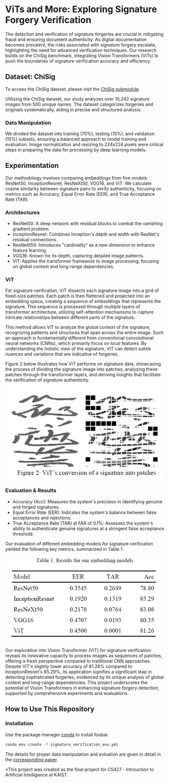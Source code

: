 # ViTs and More: Exploring Signature Forgery Verification

The detection and verification of signature forgeries are crucial in mitigating fraud and ensuring document authenticity. As digital documentation becomes prevalent, the risks associated with signature forgery escalate, highlighting the need for advanced verification techniques. Our research builds on the ChiSig benchmark, integrating Vision Transformers (ViTs) to push the boundaries of signature verification accuracy and efficiency.

## Dataset: ChiSig

To access the ChiSig dataset, please visit the [ChiSig submodule](https://github.com/dskezju/ChiSig.git).

Utilizing the ChiSig dataset, our study analyzes over 10,242 signature images from 500 unique names. The dataset categorizes forgeries and originals systematically, aiding in precise and structured analysis.

### Data Manipulation

We divided the dataset into training (70%), testing (15%), and validation (15%) subsets, ensuring a balanced approach to model training and evaluation. Image normalization and resizing to 224x224 pixels were critical steps in preparing the data for processing by deep learning models.

## Experimentation

Our methodology involves comparing embeddings from five models: ResNet50, InceptionResnet, ResNeXt50, VGG16, and ViT. We calculate cosine similarity between signature pairs to verify authenticity, focusing on metrics such as Accuracy, Equal Error Rate (EER), and True Acceptance Rate (TAR).

### Architectures

- ResNet50: A deep network with residual blocks to combat the vanishing gradient problem.
- InceptionResnet: Combines Inception's depth and width with ResNet's residual connections.
- ResNeXt50: Introduces "cardinality" as a new dimension to enhance feature learning.
- VGG16: Known for its depth, capturing detailed image patterns.
- ViT: Applies the transformer framework to image processing, focusing on global context and long-range dependencies.

### ViT
For signature verification, ViT dissects each signature image into a grid of fixed-size patches. Each patch is then flattened and projected into an embedding space, creating a sequence of embeddings that represents the signature. This sequence is processed through multiple layers of transformer architecture, utilizing self-attention mechanisms to capture intricate relationships between different parts of the signature.

This method allows ViT to analyze the global context of the signature, recognizing patterns and structures that span across the entire image. Such an approach is fundamentally different from conventional convolutional neural networks (CNNs), which primarily focus on local features. By understanding the holistic view of the signature, ViT can detect subtle nuances and variations that are indicative of forgeries.

Figure 2 below illustrates how ViT performs on signature data, showcasing the process of dividing the signature image into patches, analyzing these patches through the transformer layers, and deriving insights that facilitate the verification of signature authenticity.

<p align="center">
  <img src="images\Vit_patches.PNG" alt="Alt text" title="Optional title" />
</p>

### Evaluation & Results 
- Accuracy (Acc): Measures the system's precision in identifying genuine and forged signatures.
- Equal Error Rate (EER): Indicates the system's balance between false acceptances and rejections.
- True Acceptance Rate (TAR) at FAR of 0.1%: Assesses the system's ability to authenticate genuine signatures at a stringent false acceptance threshold.

Our evaluation of different embedding models for signature verification yielded the following key metrics, summarized in Table 1.

<p align="center">
  <img src="images\Results.PNG" alt="Alt text" title="Optional title" />
</p>

Our exploration into Vision Transformer (ViT) for signature verification reveals its innovative capacity to process images as sequences of patches, offering a fresh perspective compared to traditional CNN approaches. Despite ViT's slightly lower accuracy of 81.26% compared to InceptionResnet's 85.29%, its application signifies a significant leap in detecting sophisticated forgeries, evidenced by its unique analysis of global context and long-range dependencies. This project underscores the potential of Vision Transformers in enhancing signature forgery detection, supported by comprehensive experiments and evaluations.

## How to Use This Repository
### Installation

Use the package manager [conda](https://docs.anaconda.com/free/miniconda/) to install foobar.

```bash
conda env create -f signature_verification_env.yml
```

The details for proper data manipulation and evluation are given in detail in the [corresponding paper](/ViTs%20and%20More%20-%20Exploring%20Signature%20Forgery%20Verification-1.pdf). 

*This project was created as the final project for CS427 - Introuction to Artificial Intelligence at KAIST.